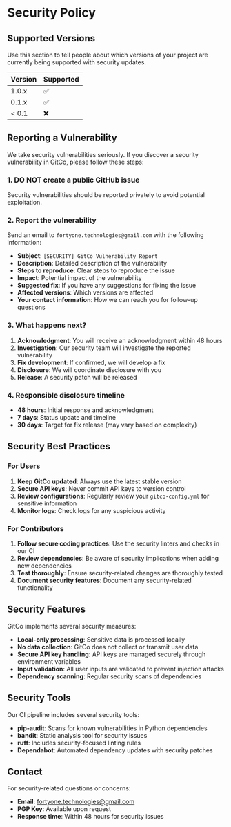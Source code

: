 # Security Policy

## Supported Versions

Use this section to tell people about which versions of your project are currently being supported with security updates.

| Version | Supported          |
| ------- | ------------------ |
| 1.0.x   | :white_check_mark: |
| 0.1.x   | :white_check_mark: |
| < 0.1   | :x:                |

## Reporting a Vulnerability

We take security vulnerabilities seriously. If you discover a security vulnerability in GitCo, please follow these steps:

### 1. **DO NOT** create a public GitHub issue
Security vulnerabilities should be reported privately to avoid potential exploitation.

### 2. Report the vulnerability
Send an email to `fortyone.technologies@gmail.com` with the following information:

- **Subject**: `[SECURITY] GitCo Vulnerability Report`
- **Description**: Detailed description of the vulnerability
- **Steps to reproduce**: Clear steps to reproduce the issue
- **Impact**: Potential impact of the vulnerability
- **Suggested fix**: If you have any suggestions for fixing the issue
- **Affected versions**: Which versions are affected
- **Your contact information**: How we can reach you for follow-up questions

### 3. What happens next?

1. **Acknowledgment**: You will receive an acknowledgment within 48 hours
2. **Investigation**: Our security team will investigate the reported vulnerability
3. **Fix development**: If confirmed, we will develop a fix
4. **Disclosure**: We will coordinate disclosure with you
5. **Release**: A security patch will be released

### 4. Responsible disclosure timeline

- **48 hours**: Initial response and acknowledgment
- **7 days**: Status update and timeline
- **30 days**: Target for fix release (may vary based on complexity)

## Security Best Practices

### For Users

1. **Keep GitCo updated**: Always use the latest stable version
2. **Secure API keys**: Never commit API keys to version control
3. **Review configurations**: Regularly review your `gitco-config.yml` for sensitive information
4. **Monitor logs**: Check logs for any suspicious activity

### For Contributors

1. **Follow secure coding practices**: Use the security linters and checks in our CI
2. **Review dependencies**: Be aware of security implications when adding new dependencies
3. **Test thoroughly**: Ensure security-related changes are thoroughly tested
4. **Document security features**: Document any security-related functionality

## Security Features

GitCo implements several security measures:

- **Local-only processing**: Sensitive data is processed locally
- **No data collection**: GitCo does not collect or transmit user data
- **Secure API key handling**: API keys are managed securely through environment variables
- **Input validation**: All user inputs are validated to prevent injection attacks
- **Dependency scanning**: Regular security scans of dependencies

## Security Tools

Our CI pipeline includes several security tools:

- **pip-audit**: Scans for known vulnerabilities in Python dependencies
- **bandit**: Static analysis tool for security issues
- **ruff**: Includes security-focused linting rules
- **Dependabot**: Automated dependency updates with security patches

## Contact

For security-related questions or concerns:

- **Email**: fortyone.technologies@gmail.com
- **PGP Key**: Available upon request
- **Response time**: Within 48 hours for security issues

